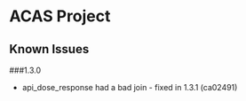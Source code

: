 # ACAS Project
## Known Issues

###1.3.0
* api_dose_response had a bad join - fixed in 1.3.1 (ca02491)
